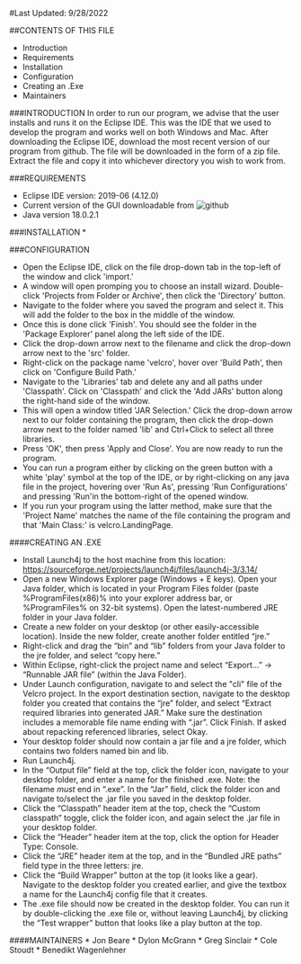 #Last Updated: 9/28/2022

##CONTENTS OF THIS FILE
 
 * Introduction
 * Requirements
 * Installation
 * Configuration 
 * Creating an .Exe
 * Maintainers

###INTRODUCTION
In order to run our program, we advise that the user installs and runs it on the Eclipse IDE.
This was the IDE that we used to develop the program and works well on both Windows and Mac.
After downloading the Eclipse IDE, download the most recent version of our program from github.
The file will be downloaded in the form of a zip file. Extract the file and copy it into whichever
directory you wish to work from.

###REQUIREMENTS

 * Eclipse IDE version: 2019-06 (4.12.0)
 * Current version of the GUI downloadable from ![github](https://github.com/mucsci-students/2022fa-420-Velcro)
 * Java version 18.0.2.1
 
###INSTALLATION
 * 
 
###CONFIGURATION
 * Open the Eclipse IDE, click on the file drop-down tab in the top-left of the window and 	click 'import.'
 * A window will open promping you to choose an install wizard. Double-click 'Projects from 	Folder or Archive', then click the 'Directory' button.
 * Navigate to the folder where you saved the program and select it. This will 
	add the folder to the box in the middle of the window.
 * Once this is done click 'Finish'. You should see the folder 
	in the 'Package Explorer' panel along the left side of the IDE.
 * Click the drop-down arrow next to the filename and click the drop-down arrow next to the 	'src' folder.
 * Right-click on the package name 'velcro', hover over 'Build Path', then click on 	'Configure Build Path.'
 * Navigate to the 'Libraries' tab and delete any and all paths under 'Classpath'.
	Click on 'Classpath' and click the 'Add JARs' button along the right-hand side of the 	window.
 * This will open a window titled 'JAR Selection.' Click the drop-down arrow next to our 	folder containing the program, then click the drop-down arrow next to the folder named 	'lib' and Ctrl+Click to select all three libraries.
 * Press 'OK', then press 'Apply and Close'. You are now ready to run the program.
 * You can run a program either by clicking on the green button with a white 'play' symbol 	at the top of the IDE, or by right-clicking on any java file in the project, hovering 	over 'Run As', pressing 'Run Configurations' and pressing 'Run'in the bottom-right of 	the opened window.
 * If you run your program using the latter method, make sure that the 'Project Name' 	matches the name of the file containing the program and that 'Main Class:' is 	velcro.LandingPage. 

####CREATING AN .EXE
* Install Launch4j to the host machine from this location: https://sourceforge.net/projects/launch4j/files/launch4j-3/3.14/
* Open a new Windows Explorer page (Windows + E keys). Open your Java folder, which is located in your Program Files folder (paste %ProgramFiles(x86)% into your explorer address bar, or %ProgramFiles% on 32-bit systems). Open the latest-numbered JRE folder in your Java folder.
* Create a new folder on your desktop (or other easily-accessible location). Inside the new folder, create another folder entitled “jre.”
* Right-click and drag the “bin” and “lib” folders from your Java folder to the jre folder, and select “copy here.”
* Within Eclipse, right-click the project name and select “Export…” -> “Runnable JAR file” (within the Java Folder).
* Under Launch configuration, navigate to and select the "cli" file of the Velcro project. In the export destination section, navigate to the desktop folder you created that contains the “jre” folder, and select “Extract required libraries into generated JAR.” Make sure the destination includes a memorable file name ending with “.jar”. Click Finish. If asked about repacking referenced libraries, select Okay.
* Your desktop folder should now contain a jar file and a jre folder, which contains two folders named bin and lib. 
* Run Launch4j.
* In the “Output file” field at the top, click the folder icon, navigate to your desktop folder, and enter a name for the finished .exe. Note: the filename *must* end in “.exe”. In the “Jar” field, click the folder icon and navigate to/select the .jar file you saved in the desktop folder.
* Click the “Classpath” header item at the top, check the “Custom classpath” toggle, click the folder icon, and again select the .jar file in your desktop folder.
* Click the “Header” header item at the top, click the option for Header Type: Console.
* Click the “JRE” header item at the top, and in the “Bundled JRE paths” field type in the three letters: jre.
* Click the “Build Wrapper” button at the top (it looks like a gear). Navigate to the desktop folder you created earlier, and give the textbox a name for the Launch4j config file that it creates.
* The .exe file should now be created in the desktop folder. You can run it by double-clicking the .exe file or, without leaving Launch4j, by clicking the “Test wrapper” button that looks like a play button at the top.

####MAINTAINERS
	* Jon Beare
	* Dylon McGrann
	* Greg Sinclair
	* Cole Stoudt
	* Benedikt Wagenlehner

